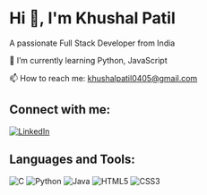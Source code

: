 # Hi 👋, I'm Khushal Patil
A passionate Full Stack Developer from India

🌱 I’m currently learning Python, JavaScript

📫 How to reach me: khushalpatil0405@gmail.com

## Connect with me:
[![LinkedIn](https://img.shields.io/badge/LinkedIn-blue?logo=linkedin&logoColor=white)](https://www.linkedin.com/in/www.linkedin.com/in/khushal-patil-254)
## Languages and Tools:  
![C](https://img.shields.io/badge/C-99-blue)
![Python](https://img.shields.io/badge/Python-3.9-blue)
![Java](https://img.shields.io/badge/Java-JDK_17-green)
![HTML5](https://img.shields.io/badge/HTML5-E34F26?logo=html5&logoColor=white)
![CSS3](https://img.shields.io/badge/CSS3-1572B6?logo=css3&logoColor=white)
